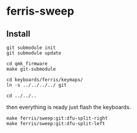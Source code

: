 # ferris-sweep

## Install


```
git submodule init
git submodule update

cd qmk_firmware
make git-submodule

cd keyboards/ferris/keymaps/
ln -s ../../../../ git

cd ../../..
```

then everything is ready just flash the keyboards.

```
make ferris/sweep:git:dfu-split-right
make ferris/sweep:git:dfu-split-left
```

